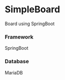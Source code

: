 # SimpleBoard
Board using SpringBoot


<h3>Framework</h3>
<p>SpringBoot</p>


<h3>Database</h3>
<p>MariaDB</p>

